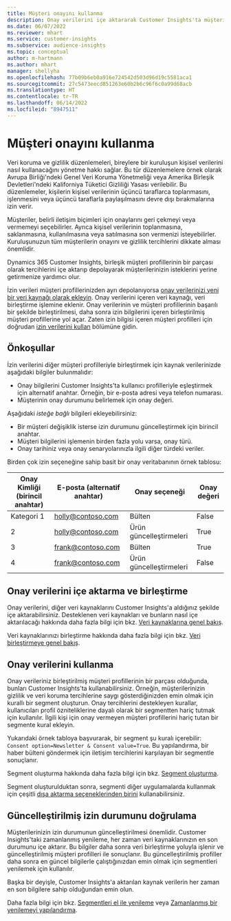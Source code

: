 ```yaml
---
title: Müşteri onayını kullanma
description: Onay verilerini içe aktararak Customer Insights'ta müşterilerinizin onay tercihlerini yerine getirin.
ms.date: 06/07/2022
ms.reviewer: mhart
ms.service: customer-insights
ms.subservice: audience-insights
ms.topic: conceptual
author: m-hartmann
ms.author: mhart
manager: shellyha
ms.openlocfilehash: 77b09b6eb0a916e724542d503d96d19c5581aca1
ms.sourcegitcommit: 27c5473eecd851263e60b2b6c96f6c0a99d68acb
ms.translationtype: HT
ms.contentlocale: tr-TR
ms.lasthandoff: 06/14/2022
ms.locfileid: "8947511"
---
```

# <a name="use-customer-consent"></a>Müşteri onayını kullanma

Veri koruma ve gizlilik düzenlemeleri, bireylere bir kuruluşun kişisel verilerini nasıl kullanacağını yönetme hakkı sağlar. Bu tür düzenlemelere örnek olarak Avrupa Birliği'ndeki Genel Veri Koruma Yönetmeliği veya Amerika Birleşik Devletleri'ndeki Kaliforniya Tüketici Gizliliği Yasası verilebilir. Bu düzenlemeler, kişilerin kişisel verilerinin üçüncü taraflarca toplanmasını, işlenmesini veya üçüncü taraflarla paylaşılmasını devre dışı bırakmalarına izin verir.  

Müşteriler, belirli iletişim biçimleri için onaylarını geri çekmeyi veya vermemeyi seçebilirler. Ayrıca kişisel verilerinin toplanmasına, saklanmasına, kullanılmasına veya satılmasına son vermenizi isteyebilirler. Kuruluşunuzun tüm müşterilerin onayını ve gizlilik tercihlerini dikkate alması önemlidir.  

Dynamics 365 Customer Insights, birleşik müşteri profillerinin bir parçası olarak tercihlerini içe aktarıp depolayarak müşterilerinizin isteklerini yerine getirmenize yardımcı olur.

İzin verileri müşteri profillerinizden ayrı depolanıyorsa [onay verilerinizi yeni bir veri kaynağı olarak ekleyin](#import-and-unify-consent-data). Onay verilerini içeren veri kaynağı, veri birleştirme işlemine eklenir. Onay verilerinin ve müşteri profillerinin başarılı bir şekilde birleştirilmesi, daha sonra izin bilgilerini içeren birleştirilmiş müşteri profillerine yol açar. Zaten izin bilgisi içeren müşteri profilleri için doğrudan [izin verilerini kullan](#use-consent-data) bölümüne gidin.

## <a name="prerequisites"></a>Önkoşullar

İzin verilerini diğer müşteri profilleriyle birleştirmek için kaynak verilerinizde aşağıdaki bilgiler bulunmalıdır:

- Onay bilgilerini Customer Insights'ta kullanıcı profilleriyle eşleştirmek için alternatif anahtar. Örneğin, bir e-posta adresi veya telefon numarası.
- Müşterinin onay durumunu belirlemek için onay değeri.

Aşağıdaki *isteğe bağlı* bilgileri ekleyebilirsiniz:

- Bir müşteri değişiklik isterse izin durumunu güncelleştirmek için birincil anahtar.
- Müşteri bilgilerini işlemenin birden fazla yolu varsa, onay türü.
- Onay tarihiniz veya onay senaryolarınızla ilgili diğer türdeki veriler.

Birden çok izin seçeneğine sahip basit bir onay veritabanının örnek tablosu:

|Onay Kimliği (birincil anahtar)   |E-posta (alternatif anahtar)  |Onay seçeneği  |Onay değeri  |
|---------|---------|---------|---------|
|Kategori 1    |  holly@contoso.com       |  Bülten       |  False       |
|2    |  holly@contoso.com       |  Ürün güncelleştirmeleri       |  True       |
|3    |  frank@contoso.com       |  Bülten       | True        |
|4    |  frank@contoso.com       |  Ürün güncelleştirmeleri       |  False       |

## <a name="import-and-unify-consent-data"></a>Onay verilerini içe aktarma ve birleştirme

Onay verilerini, diğer veri kaynaklarını Customer Insights'a aldığınız şekilde içe aktarabilirsiniz. Desteklenen veri kaynakları ve bunların nasıl içe aktarılacağı hakkında daha fazla bilgi için bkz. [Veri kaynaklarına genel bakış](data-sources.md).

Veri kaynaklarınızı birleştirme hakkında daha fazla bilgi için bkz. [Veri birleştirmeye genel bakış](data-unification.md).

## <a name="use-consent-data"></a>Onay verilerini kullanma

Onay verileriniz birleştirilmiş müşteri profillerinin bir parçası olduğunda, bunları Customer Insights'ta kullanabilirsiniz. Örneğin, müşterilerinizin gizlilik ve veri koruma tercihlerine saygı gösterdiğinizden emin olmak için kurallı bir segment oluşturun. Onay tercihlerini destekleyen kurallar, kullanıcıları profil özniteliklerine dayalı olarak bir segmentten hariç tutmak için kullanılır. İlgili kişi için onay vermeyen müşteri profillerini hariç tutan bir segmente kural ekleyin.

Yukarıdaki örnek tabloya başvurarak, bir segment şu kuralı içerebilir: `Consent option=Newsletter & Consent value=True`. Bu yapılandırma, bir haber bülteni göndermek için iletişim tercihlerini karşılayan bir segmentle sonuçlanır.

Segment oluşturma hakkında daha fazla bilgi için bkz. [Segment oluşturma](segment-builder.md).

Segment oluşturulduktan sonra, segmenti diğer uygulamalarda kullanmak için çeşitli [dışa aktarma seçeneklerinden birini](export-destinations.md) kullanabilirsiniz.

## <a name="ensure-updated-consent-status"></a>Güncelleştirilmiş izin durumunu doğrulama

Müşterilerinizin izin durumunun güncelleştirilmesi önemlidir. Customer Insights'taki zamanlanmış yenileme, her zaman veri kaynaklarınızın en son durumunu içe aktarır. Bu bilgiler daha sonra veri birleştirme yoluyla işlenir ve güncelleştirilmiş müşteri profilleri ile sonuçlanır. Bu güncelleştirilmiş profiller daha sonra en güncel bilgilerle çalıştığınızdan emin olmak için segmentleri yenilemek için kullanılır.

Başka bir deyişle, Customer Insights'a aktarılan kaynak verilerin her zaman en son bilgilere sahip olduğundan emin olun.

Daha fazla bilgi için bkz. [Segmentleri el ile yenileme](segments.md#refresh-segments) veya [Zamanlanmış bir yenilemeyi yapılandırma](system.md#schedule-tab).

